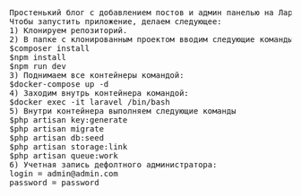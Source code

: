 <pre>
Простенький блог с добавлением постов и админ панелью на Ларавел (с laravel mix).
Чтобы запустить приложение, делаем следующее:
1) Клонируем репозиторий.
2) В папке с клонированным проектом вводим следующие команды:
$composer install
$npm install 
$npm run dev
3) Поднимаем все контейнеры командой:
$docker-compose up -d
4) Заходим внутрь контейнера командой:
$docker exec -it laravel /bin/bash
5) Внутри контейнера выполняем следующие команды
$php artisan key:generate
$php artisan migrate
$php artisan db:seed
$php artisan storage:link
$php artisan queue:work
6) Учетная запись дефолтного администратора:
login = admin@admin.com
password = password
</pre>
